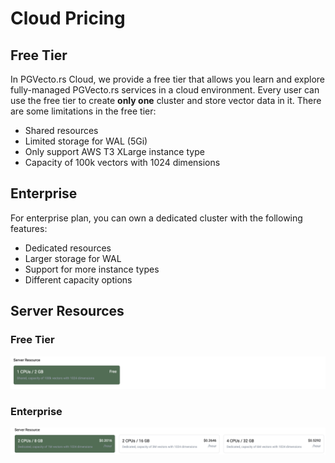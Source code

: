 # Cloud Pricing

## Free Tier

In PGVecto.rs Cloud, we provide a free tier that allows you learn and explore fully-managed PGVecto.rs services in a cloud environment. Every user can use the free tier to create **only one** cluster and store vector data in it. There are some limitations in the free tier:
- Shared resources
- Limited storage for WAL (5Gi)
- Only support AWS T3 XLarge instance type
- Capacity of 100k vectors with 1024 dimensions 

## Enterprise

For enterprise plan, you can own a dedicated cluster with the following features:
- Dedicated resources
- Larger storage for WAL
- Support for more instance types
- Different capacity options

## Server Resources

### Free Tier

![](../images/freetier_server_resources.png)

### Enterprise

![](../images/enterprise_server_resources.png)

